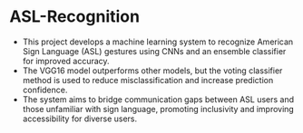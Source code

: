 # ASL-Recognition

- This project develops a machine learning system to recognize American Sign Language (ASL) gestures using CNNs and an ensemble classifier for improved accuracy. 
- The VGG16 model outperforms other models, but the voting classifier method is used to reduce misclassification and increase prediction confidence. 
- The system aims to bridge communication gaps between ASL users and those unfamiliar with sign language, promoting inclusivity and improving accessibility for diverse users.
